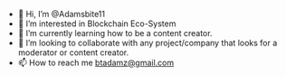 - 👋 Hi, I’m @Adamsbite11
- 👀 I’m interested in Blockchain Eco-System
- 🌱 I’m currently learning how to be a content creator.
- 💞️ I’m looking to collaborate with any project/company that looks for a moderator or content creator.
- 📫 How to reach me btadamz@gmail.com

<!---
Adamsbite11/Adamsbite11 is a ✨ special ✨ repository because its `README.md` (this file) appears on your GitHub profile.
You can click the Preview link to take a look at your changes.
--->
